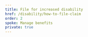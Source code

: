 ```yaml
---
title: File for increased disability
href: /disability/how-to-file-claim
order: 2
spoke: Manage benefits
private: true
---
```

